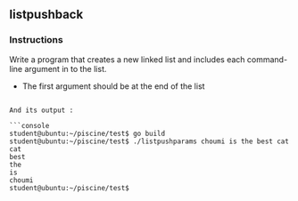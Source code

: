 ## listpushback

### Instructions

Write a program that creates a new linked list and includes each command-line argument in to the list.

- The first argument should be at the end of the list 

```

And its output :

```console
student@ubuntu:~/piscine/test$ go build
student@ubuntu:~/piscine/test$ ./listpushparams choumi is the best cat
cat 
best
the
is
choumi
student@ubuntu:~/piscine/test$
```
